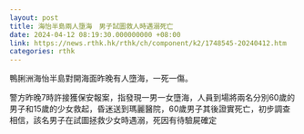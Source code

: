 ```yaml
---
layout: post
title: 海怡半島兩人墮海　男子試圖救人時遇溺死亡
date: 2024-04-12 08:19:30.000000000 +08:00
link: https://news.rthk.hk/rthk/ch/component/k2/1748545-20240412.htm
categories: rthk
---
```


鴨脷洲海怡半島對開海面昨晚有人墮海，一死一傷。

警方昨晚7時許接獲保安報案，指發現一男一女墮海，人員到場將兩名分別60歲的男子和15歲的少女救起，昏迷送到瑪麗醫院，60歲男子其後證實死亡，初步調查相信，該名男子在試圖拯救少女時遇溺，死因有待驗屍確定
